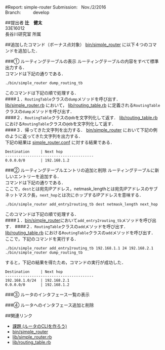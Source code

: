 #Report: simple-router
Submission: &nbsp; Nov./2/2016<br>
Branch: &nbsp;&nbsp;&nbsp;&nbsp;&nbsp;&nbsp;&nbsp;&nbsp; develop<br>






##提出者
<B>辻　健太</B><br>
33E16012<br>
長谷川研究室 所属<br>






##追加したコマンド（ボーナス点対象）
[bin/simple_router](bin/simple_router)
に以下４つのコマンドを追加した．<br>

###① ルーティングテーブルの表示
ルーティングテーブルの内容をすべて標準出力する．<br>
コマンドは下記の通りである．<br>
```
./bin/simple_router dump_routing_tb
```
このコマンドは下記の順で処理する．<br>
####１．`RoutingTable`クラスの`dump`メソッドを呼び出す．
[lib/simple_router.rb](lib/simple_router.rb)
において，
[lib/routing_table.rb](lib/routing_table.rb)
に定義される`RoutingTable`クラスの`dump`メソッドを呼び出す．<br>
####２．`RoutingTable`クラスの`@db`を文字列化して返す．
[lib/routing_table.rb](lib/routing_table.rb)
における`RoutingTable`クラスの`@db`を文字列化して返す．<br>
####３．帰ってきた文字列を出力する．
[bin/simple_router](bin/simple_router)
において下記の例のように返ってきた文字列を出力する．<br>
下記の結果は
[simple_router.conf](simple_router.conf)
に対する結果である．<br>
```
Destination     | Next hop
----------------------------------------
0.0.0.0/0       | 192.168.1.2
```



###② ルーティングテーブルエントリの追加と削除
ルーティングテーブルに新しいエントリーを追加する．<br>
コマンドは下記の通りである．<br>
ここで，`dest`とは宛先IPアドレス，netmask_lengthとは宛先IPアドレスのサブネットマスク長，`next_hop`とは次にホップするIPアドレスを意味する．<br>
```
./bin/simple_router add_entry2routing_tb dest netmask_length next_hop
```
このコマンドは下記の順で処理する．<br>
####１．[bin/simple_router](bin/simple_router)において`add_entry2routing_tb`メソッドを呼び出す．
####２．`RoutingTable`クラスの`add`メソッドを呼び出す．
[lib/routing_table.rb](lib/routing_table.rb)
における`RoutingTable`クラスの`add`メソッドを呼び出す．<br>
ここで，下記のコマンドを実行する．<br>
```
./bin/simple_router add_entry2routing_tb 192.168.1.1 24 192.168.2.1
./bin/simple_router dump_routing_tb
```
すると，下記の結果を得たため，コマンドの実行が成功した．<br>
```
Destination     | Next hop
----------------------------------------
192.168.1.0/24  | 192.168.2.1
0.0.0.0/0       | 192.168.1.2
```





###③ ルータのインタフェース一覧の表示


###④ ルータへのインタフェース追加と削除






##関連リンク
* [課題 (ルータのCLIを作ろう)](https://github.com/handai-trema/deck/blob/develop/week5/assignment_simple_router.md)
* [bin/simple_router](bin/simple_router)
* [lib/simple_router.rb](lib/simple_router.rb)
* [lib/routing_table.rb](lib/routing_table.rb)
